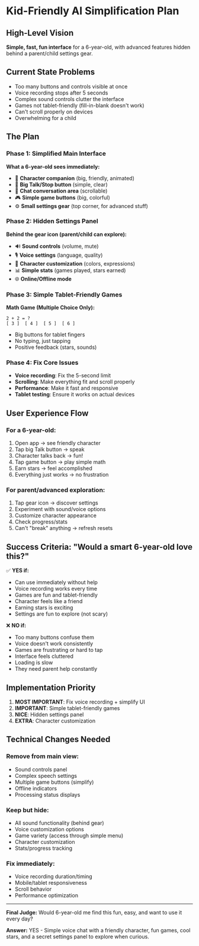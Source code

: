 # Kid-Friendly AI Simplification Plan

## High-Level Vision
**Simple, fast, fun interface** for a 6-year-old, with advanced features hidden behind a parent/child settings gear.

## Current State Problems
- Too many buttons and controls visible at once
- Voice recording stops after 5 seconds
- Complex sound controls clutter the interface
- Games not tablet-friendly (fill-in-blank doesn't work)
- Can't scroll properly on devices
- Overwhelming for a child

## The Plan

### Phase 1: Simplified Main Interface
**What a 6-year-old sees immediately:**
- 🤖 **Character companion** (big, friendly, animated)
- 🎤 **Big Talk/Stop button** (simple, clear)
- 💬 **Chat conversation area** (scrollable)
- 🎮 **Simple game buttons** (big, colorful)
- ⚙️ **Small settings gear** (top corner, for advanced stuff)

### Phase 2: Hidden Settings Panel
**Behind the gear icon (parent/child can explore):**
- 🔊 **Sound controls** (volume, mute)
- 🎙️ **Voice settings** (language, quality)
- 🎨 **Character customization** (colors, expressions)
- 📊 **Simple stats** (games played, stars earned)
- 🌐 **Online/Offline mode**

### Phase 3: Simple Tablet-Friendly Games
**Math Game (Multiple Choice Only):**
```
2 + 2 = ?
[ 3 ]  [ 4 ]  [ 5 ]  [ 6 ]
```
- Big buttons for tablet fingers
- No typing, just tapping
- Positive feedback (stars, sounds)

### Phase 4: Fix Core Issues
- **Voice recording**: Fix the 5-second limit
- **Scrolling**: Make everything fit and scroll properly
- **Performance**: Make it fast and responsive
- **Tablet testing**: Ensure it works on actual devices

## User Experience Flow

### For a 6-year-old:
1. Open app → see friendly character
2. Tap big Talk button → speak
3. Character talks back → fun!
4. Tap game button → play simple math
5. Earn stars → feel accomplished
6. Everything just works → no frustration

### For parent/advanced exploration:
1. Tap gear icon → discover settings
2. Experiment with sound/voice options
3. Customize character appearance
4. Check progress/stats
5. Can't "break" anything → refresh resets

## Success Criteria: "Would a smart 6-year-old love this?"

✅ **YES if:**
- Can use immediately without help
- Voice recording works every time
- Games are fun and tablet-friendly
- Character feels like a friend
- Earning stars is exciting
- Settings are fun to explore (not scary)

❌ **NO if:**
- Too many buttons confuse them
- Voice doesn't work consistently
- Games are frustrating or hard to tap
- Interface feels cluttered
- Loading is slow
- They need parent help constantly

## Implementation Priority

1. **MOST IMPORTANT**: Fix voice recording + simplify UI
2. **IMPORTANT**: Simple tablet-friendly games
3. **NICE**: Hidden settings panel
4. **EXTRA**: Character customization

## Technical Changes Needed

### Remove from main view:
- Sound controls panel
- Complex speech settings
- Multiple game buttons (simplify)
- Offline indicators
- Processing status displays

### Keep but hide:
- All sound functionality (behind gear)
- Voice customization options
- Game variety (access through simple menu)
- Character customization
- Stats/progress tracking

### Fix immediately:
- Voice recording duration/timing
- Mobile/tablet responsiveness
- Scroll behavior
- Performance optimization

---

**Final Judge:** Would 6-year-old me find this fun, easy, and want to use it every day?

**Answer:** YES - Simple voice chat with a friendly character, fun games, cool stars, and a secret settings panel to explore when curious.